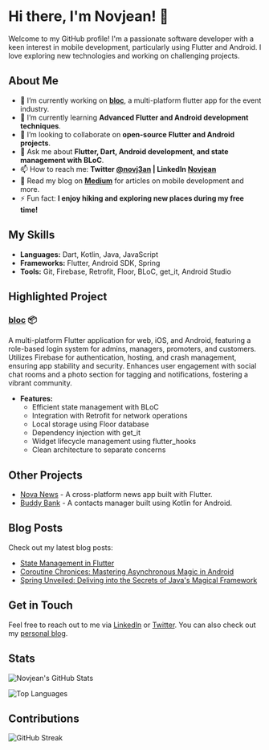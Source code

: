 # Hi there, I'm Novjean! 👋

Welcome to my GitHub profile! I'm a passionate software developer with a keen interest in mobile development, particularly using Flutter and Android. I love exploring new technologies and working on challenging projects.

## About Me

- 🔭 I’m currently working on **[bloc](https://github.com/novjean/bloc)**, a multi-platform flutter app for the event industry.
- 🌱 I’m currently learning **Advanced Flutter and Android development techniques**.
- 👯 I’m looking to collaborate on **open-source Flutter and Android projects**.
- 💬 Ask me about **Flutter, Dart, Android development, and state management with BLoC**.
- 📫 How to reach me: **Twitter [@novj3an](https://twitter.com/novj3an) | LinkedIn [Novjean](https://www.linkedin.com/in/novjean/)**
- 📝 Read my blog on **[Medium](https://medium.com/@novj3an)** for articles on mobile development and more.
- ⚡ Fun fact: **I enjoy hiking and exploring new places during my free time!**

## My Skills

- **Languages:** Dart, Kotlin, Java, JavaScript
- **Frameworks:** Flutter, Android SDK, Spring
- **Tools:** Git, Firebase, Retrofit, Floor, BLoC, get_it, Android Studio

## Highlighted Project

### [bloc](https://github.com/novjean/bloc) 📦

A multi-platform Flutter application for web, iOS, and Android, featuring a role-based login system for admins, managers, promoters, and customers. Utilizes Firebase for authentication, hosting, and crash management, ensuring app stability and security. Enhances user engagement with social chat rooms and a photo section for tagging and notifications, fostering a vibrant community.

- **Features:**
  - Efficient state management with BLoC
  - Integration with Retrofit for network operations
  - Local storage using Floor database
  - Dependency injection with get_it
  - Widget lifecycle management using flutter_hooks
  - Clean architecture to separate concerns

## Other Projects

- [Nova News](https://github.com/novjean/nova-news) - A cross-platform news app built with Flutter.
- [Buddy Bank](https://github.com/novjean/buddy-bank) - A contacts manager built using Kotlin for Android. 

## Blog Posts

Check out my latest blog posts:

- [State Management in Flutter](https://medium.com/@novj3an/state-management-in-flutter-the-insiders-guide-to-building-smooth-apps-4793f5d4a8c7)
- [Coroutine Chronices: Mastering Asynchronous Magic in Android](https://medium.com/@novj3an/the-coroutine-chronicles-mastering-asynchronous-magic-in-android-with-kotlin-63919bb50367)
- [Spring Unveiled: Deliving into the Secrets of Java's Magical Framework](https://medium.com/@novj3an/spring-unveiled-delving-into-the-secrets-of-javas-magical-framework-936903c30337)

## Get in Touch

Feel free to reach out to me via [LinkedIn](https://www.linkedin.com/in/novjean/) or [Twitter](https://twitter.com/novj3an). You can also check out my [personal blog](https://medium.com/@novj3an).

## Stats

![Novjean's GitHub Stats](https://github-readme-stats.vercel.app/api?username=novjean&show_icons=true&theme=radical)

![Top Languages](https://github-readme-stats.vercel.app/api/top-langs/?username=novjean&layout=compact&theme=radical)

## Contributions

![GitHub Streak](https://github-readme-streak-stats.herokuapp.com/?user=novjean&theme=radical)
